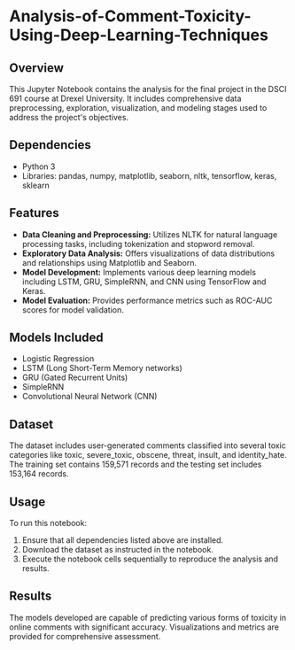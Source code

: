 # Analysis-of-Comment-Toxicity-Using-Deep-Learning-Techniques

## Overview
This Jupyter Notebook contains the analysis for the final project in the DSCI 691 course at Drexel University. It includes comprehensive data preprocessing, exploration, visualization, and modeling stages used to address the project's objectives.

## Dependencies
- Python 3
- Libraries: pandas, numpy, matplotlib, seaborn, nltk, tensorflow, keras, sklearn

## Features
- **Data Cleaning and Preprocessing:** Utilizes NLTK for natural language processing tasks, including tokenization and stopword removal.
- **Exploratory Data Analysis:** Offers visualizations of data distributions and relationships using Matplotlib and Seaborn.
- **Model Development:** Implements various deep learning models including LSTM, GRU, SimpleRNN, and CNN using TensorFlow and Keras.
- **Model Evaluation:** Provides performance metrics such as ROC-AUC scores for model validation.

## Models Included
- Logistic Regression
- LSTM (Long Short-Term Memory networks)
- GRU (Gated Recurrent Units)
- SimpleRNN
- Convolutional Neural Network (CNN)

## Dataset
The dataset includes user-generated comments classified into several toxic categories like toxic, severe_toxic, obscene, threat, insult, and identity_hate. The training set contains 159,571 records and the testing set includes 153,164 records.

## Usage
To run this notebook:
1. Ensure that all dependencies listed above are installed.
2. Download the dataset as instructed in the notebook.
3. Execute the notebook cells sequentially to reproduce the analysis and results.

## Results
The models developed are capable of predicting various forms of toxicity in online comments with significant accuracy. Visualizations and metrics are provided for comprehensive assessment.

